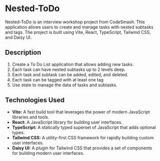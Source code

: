 # Nested-ToDo

Nested-ToDo is an interview workshop project from CodeSmash. This application allows users to create and manage tasks with nested subtasks and tags. The project is built using Vite, React, TypeScript, Tailwind CSS, and Daisy UI.

## Description
1. Create a To Do List application that allows adding new tasks.
2. Each task can have nested subtasks up to 2 levels deep.
3. Each task and subtask can be added, edited, and deleted.
4. Each task can be tagged with at least one tag
5. Use state to manage the data of tasks and subtasks.

## Technologies Used
- **Vite:** A fast build tool that leverages the power of modern JavaScript libraries and tools.
- **React:** A JavaScript library for building user interfaces.
- **TypeScript:** A statically typed superset of JavaScript that adds optional types.
- **Tailwind CSS:** A utility-first CSS framework for rapidly building custom user interfaces.
- **Daisy UI:** A plugin for Tailwind CSS that provides a set of components for building modern user interfaces.
